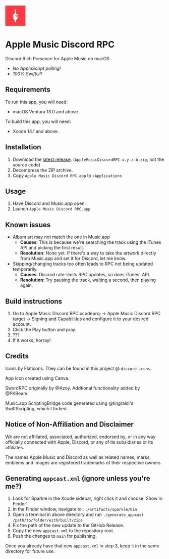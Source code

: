 ![Apple Music Discord RPC icon](/icon-resized.png)

# Apple Music Discord RPC
Discord Rich Presence for Apple Music on macOS.

- *No AppleScript polling!*
- *100% SwiftUI!*

## Requirements
To run this app, you will need:
- macOS Ventura 13.0 and above.

To build this app, you will need:
- Xcode 14.1 and above.

## Installation
1. Download the [latest release](https://github.com/jkelol111/AppleMusicDiscordRPC/releases/latest). (`AppleMusicDiscordRPC-x.y.z-b.zip`, not the source code)
2. Decompress the ZIP archive.
3. Copy `Apple Music Discord RPC.app` to `/Applications`

## Usage
1. Have Discord and Music.app open.
2. Launch `Apple Music Discord RPC.app`

## Known issues
- Album art may not match the one in Music.app
  - **Causes**: This is because we're searching the track using the iTunes API and picking the first result.
  - **Resolution**: None yet. If there's a way to take the artwork directly from Music.app and set it for Discord, let me know.
- Skipping/changing tracks too often leads to RPC not being updated temporarily.
  - **Causes**: Discord rate-limits RPC updates, so does iTunes' API.
  - **Resolution**: Try pausing the track, waiting a second, then playing again.

## Build instructions
1. Go to Apple Music Discord RPC.xcodeproj ->  Apple Music Discord RPC target -> Signing and Capabilities and configure it to your desired account.
2. Click the Play button and pray.
3. ???
4. If it works, horray!

## Credits
Icons by Flaticons. They can be found in this project @ `discord-icons`.

App icon created using Canva.

SwordRPC originally by @Azoy. Addtional functionality added by @PKBeam.

Music.app ScriptingBridge code generated using @tingraldi's SwiftScripting, which I forked.

## Notice of Non-Affiliation and Disclaimer
We are not affiliated, associated, authorized, endorsed by, or in any way officially connected with Apple, Discord, or any of its subsidiaries or its affiliates.

The names Apple Music and Discord as well as related names, marks, emblems and images are registered trademarks of their respective owners.

## Generating `appcast.xml` (ignore unless you're me?)
1. Look for Sparkle in the Xcode sidebar, right click it and choose 'Show in Finder'
2. In the Finder window, navigate to `../artifacts/sparkle/bin`
3. Open a terminal in above directory and run `./generate_appcast /path/to/folder/with/built/zips`
4. Fix the path of the new update to the GitHub Release.
5. Copy the new `appcast.xml` to the repository root.
6. Push the changes to `main` for publishing.

Once you already have that new `appcast.xml` in step 3, keep it in the same directory for future use.

